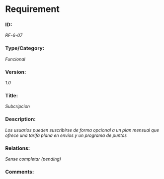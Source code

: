 # Requirement 
### ID: 
_RF-6-07_

### Type/Category: 
_Funcional_

### Version: 
_1.0_ 

### Title: 
_Subcripcion_

### Description: 
_Los usuarios pueden suscribirse de forma opcional a un plan mensual que ofrece una tarifa plana en envios y un programa de puntos_

### Relations: 
_Sense completar (pending)_ 

### Comments:
